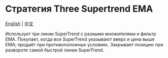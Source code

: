 # Стратегия Three Supertrend EMA
[English](README.md) | [中文](README_cn.md)

Использует три линии SuperTrend с разными множителями и фильтр EMA. Покупает, когда все SuperTrend указывают вверх и цена выше EMA; продаёт при противоположных условиях. Закрывает позицию при развороте самой быстрой линии SuperTrend.
